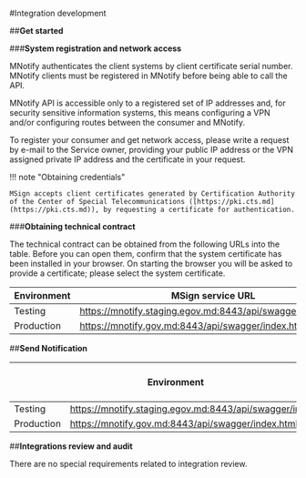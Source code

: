 #Integration development

##**Get started**

###**System registration  and network access**

MNotify authenticates the client systems by client certificate serial number. MNotify clients must be registered in MNotify before being able to call the API.

MNotify API is accessible only to a registered set of IP addresses and, for security sensitive information systems, this means configuring a VPN and/or configuring routes between the consumer and MNotify.

To register your consumer and get network access, please write a request by e-mail to the Service owner, providing your public IP address or the VPN assigned private IP address and the certificate in your request.

!!! note "Obtaining credentials"
 
    MSign accepts client certificates generated by Certification Authority of the Center of Special Telecommunications ([https://pki.cts.md](https://pki.cts.md)), by requesting a certificate for authentication.

###**Obtaining technical contract**

The technical contract can be obtained from the following URLs into the table. Before you can open them, confirm that the system certificate has been installed in your browser. On starting the browser you will be asked to provide a certificate; please select the system certificate. 

<table>
  <thead>
    <tr>
      <th>Environment</th>
      <th>MSign service URL</th>
    </tr>
  </thead>
  <tbody>
    <tr>
      <td>Testing</td>
      <td><a href="https://mnotify.staging.egov.md:8443/api/swagger/index.html">https://mnotify.staging.egov.md:8443/api/swagger/index.html</a></td>
    </tr>
    <tr>
      <td>Production</td>
      <td><a href="https://mnotify.gov.md:8443/api/swagger/index.html">https://mnotify.gov.md:8443/api/swagger/index.html</a></td>
    </tr>
  </tbody>
</table>

##**Send Notification**

<table>
  <thead>
    <tr>
      <th colspan="2">Environment</th>
      <th>MSign service URL</th>
    </tr>
  </thead>
  <tbody>
    <tr>
      <td>Testing</td>
      <td><a href="https://mnotify.staging.egov.md:8443/api/swagger/index.html">https://mnotify.staging.egov.md:8443/api/swagger/index.html</a></td>
    </tr>
    <tr>
      <td>Production</td>
      <td><a href="https://mnotify.gov.md:8443/api/swagger/index.html">https://mnotify.gov.md:8443/api/swagger/index.html</a></td>
    </tr>
  </tbody>
</table>



##**Integrations review and audit**

There are no special requirements related to integration review.